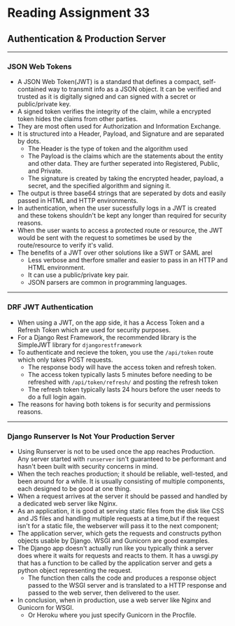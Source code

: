 # Reading Assignment 33

## Authentication & Production Server

---

### JSON Web Tokens

- A JSON Web Token(JWT) is a standard that defines a compact, self-contained way to transmit info as a JSON object. It can be verified and trusted as it is digitally signed and can signed with a secret or public/private key.
- A signed token verifies the integrity of the claim, while a encrypted token hides the claims from other parties.
- They are most often used for Authorization and Information Exchange.
- It is structured into a Header, Payload, and Signature and are separated by dots.
  - The Header is the type of token and the algorithm used
  - The Payload is the claims which are the statements about the entity and other data. They are further seperated into Registered, Public, and Private.
  - The signature is created by taking the encrypted header, payload, a secret, and the specified algorithm and signing it.
- The output is three base64 strings that are seperated by dots and easily passed in HTML and HTTP environments.
- In authentication, when the user sucessfully logs in a JWT is created and these tokens shouldn't be kept any longer than required for security reasons.
- When the user wants to access a protected route or resource, the JWT would be sent with the request to sometimes be used by the route/resource to verify it's valid.
- The benefits of a JWT over other solutions like a SWT or SAML arel
  - Less verbose and therfore smaller and easier to pass in an HTTP and HTML environment.
  - It can use a public/private key pair.
  - JSON parsers are common in programming languages.

---

### DRF JWT Authentication

- When using a JWT, on the app side, it has a Access Token and a Refresh Token which are used for security purposes.
- For a Django Rest Framework, the recommended library is the SimpleJWT library for `djangorestframework`
- To authenticate and recieve the token, you use the `/api/token` route which only takes POST requests.
  - The response body will have the access token and refresh token.
  - The access token typically lasts 5 minutes before needing to be refreshed with `/api/token/refresh/` and posting the refresh token
  - The refresh token typically lasts 24 hours before the user needs to do a full login again.
- The reasons for having both tokens is for security and permissions reasons.

---

### Django Runserver Is Not Your Production Server

- Using Runserver is not to be used once the app reaches Production. Any server started with `runserver` isn't guaranteed to be performant and hasn't been built with security concerns in mind.
- When the tech reaches production; it should be reliable, well-tested, and been around for a while. It is usually consisting of multiple components, each designed to be good at one thing.
- When a request arrives at the server it should be passed and handled by a dedicated web server like Nginx.
- As an application, it is good at serving static files from the disk like CSS and JS files and handling multiple requests at a time,but if the request isn't for a static file, the webserver will pass it to the next component;
- The application server, which gets the requests and constructs python objects usable by Django. WSGI and Gunicorn are good examples.
- The Django app doesn't actually run like you typically think a server does where it waits for requests and reacts to them. It has a uwsgi.py that has a function to be called by the application server and gets a python object representing the request.
  - The function then calls the code and produces a response object passed to the WSGI server and is translated to a HTTP response and passed to the web server, then delivered to the user.
- In conclusion, when in production, use a web server like Nginx and Gunicorn for WSGI.
  - Or Heroku where you just specify Gunicorn in the Procfile.
